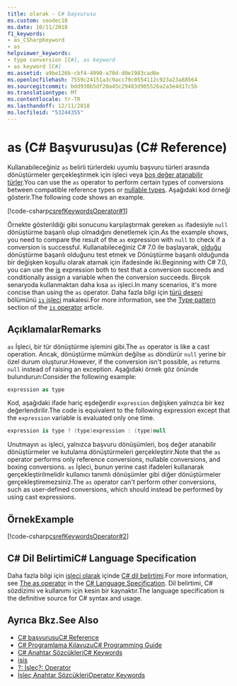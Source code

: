 ```yaml
---
title: olarak - C# başvurusu
ms.custom: seodec18
ms.date: 10/11/2018
f1_keywords:
- as_CSharpKeyword
- as
helpviewer_keywords:
- type conversion [C#], as keyword
- as keyword [C#]
ms.assetid: a9be126b-cbf4-4990-a70d-d0e1983cad0e
ms.openlocfilehash: 7559c24151a3c9acc79c0554112c923a23a88564
ms.sourcegitcommit: bdd930b5df20a45c29483d905526a2a3e4d17c5b
ms.translationtype: MT
ms.contentlocale: tr-TR
ms.lasthandoff: 12/11/2018
ms.locfileid: "53244355"
---
```

# <a name="as-c-reference"></a><span data-ttu-id="5ac5f-102">as (C# Başvurusu)</span><span class="sxs-lookup"><span data-stu-id="5ac5f-102">as (C# Reference)</span></span>
<span data-ttu-id="5ac5f-103">Kullanabileceğiniz `as` belirli türlerdeki uyumlu başvuru türleri arasında dönüştürmeler gerçekleştirmek için işleci veya [boş değer atanabilir türler](../../../csharp/programming-guide/nullable-types/index.md).</span><span class="sxs-lookup"><span data-stu-id="5ac5f-103">You can use the `as` operator to perform certain types of conversions between compatible reference types or [nullable types](../../../csharp/programming-guide/nullable-types/index.md).</span></span> <span data-ttu-id="5ac5f-104">Aşağıdaki kod örneği gösterir.</span><span class="sxs-lookup"><span data-stu-id="5ac5f-104">The following code shows an example.</span></span>  
  
[!code-csharp[csrefKeywordsOperator#1](~/samples/snippets/csharp/VS_Snippets_VBCSharp/csrefKeywordsOperator/CS/csrefKeywordsOperators.cs#1)]

<span data-ttu-id="5ac5f-105">Örnekte gösterildiği gibi sonucunu karşılaştırmak gereken `as` ifadesiyle `null` dönüştürme başarılı olup olmadığını denetlemek için.</span><span class="sxs-lookup"><span data-stu-id="5ac5f-105">As the example shows, you need to compare the result of the `as` expression with `null` to check if a conversion is successful.</span></span> <span data-ttu-id="5ac5f-106">Kullanabileceğiniz C# 7.0 ile başlayarak, [olduğu](is.md) dönüştürme başarılı olduğunu test etmek ve Dönüştürme başarılı olduğunda bir değişken koşullu olarak atamak için ifadesinde iki.</span><span class="sxs-lookup"><span data-stu-id="5ac5f-106">Beginning with C# 7.0, you can use the [is](is.md) expression both to test that a conversion succeeds and conditionally assign a variable when the conversion succeeds.</span></span> <span data-ttu-id="5ac5f-107">Birçok senaryoda kullanmaktan daha kısa `as` işleci.</span><span class="sxs-lookup"><span data-stu-id="5ac5f-107">In many scenarios, it's more concise than using the `as` operator.</span></span> <span data-ttu-id="5ac5f-108">Daha fazla bilgi için [türü deseni](is.md#type) bölümünü [ `is` işleci](is.md) makalesi.</span><span class="sxs-lookup"><span data-stu-id="5ac5f-108">For more information, see the [Type pattern](is.md#type) section of the [`is` operator](is.md) article.</span></span>
  
## <a name="remarks"></a><span data-ttu-id="5ac5f-109">Açıklamalar</span><span class="sxs-lookup"><span data-stu-id="5ac5f-109">Remarks</span></span>  
 <span data-ttu-id="5ac5f-110">`as` İşleci, bir tür dönüştürme işlemini gibi.</span><span class="sxs-lookup"><span data-stu-id="5ac5f-110">The `as` operator is like a cast operation.</span></span> <span data-ttu-id="5ac5f-111">Ancak, dönüştürme mümkün değilse `as` döndürür `null` yerine bir özel durum oluşturur.</span><span class="sxs-lookup"><span data-stu-id="5ac5f-111">However, if the conversion isn't possible, `as` returns `null` instead of raising an exception.</span></span> <span data-ttu-id="5ac5f-112">Aşağıdaki örnek göz önünde bulundurun:</span><span class="sxs-lookup"><span data-stu-id="5ac5f-112">Consider the following example:</span></span>  
  
```csharp  
expression as type  
```  
  
 <span data-ttu-id="5ac5f-113">Kod, aşağıdaki ifade hariç eşdeğerdir `expression` değişken yalnızca bir kez değerlendirilir.</span><span class="sxs-lookup"><span data-stu-id="5ac5f-113">The code is equivalent to the following expression except that the `expression` variable is evaluated only one time.</span></span>  
  
```csharp  
expression is type ? (type)expression : (type)null  
```  
  
 <span data-ttu-id="5ac5f-114">Unutmayın `as` işleci, yalnızca başvuru dönüşümleri, boş değer atanabilir dönüştürmeler ve kutulama dönüştürmeleri gerçekleştirir.</span><span class="sxs-lookup"><span data-stu-id="5ac5f-114">Note that the `as` operator performs only reference conversions, nullable conversions, and boxing conversions.</span></span> <span data-ttu-id="5ac5f-115">`as` İşleci, bunun yerine cast ifadeleri kullanarak gerçekleştirilmelidir kullanıcı tanımlı dönüşümler gibi diğer dönüştürmeler gerçekleştiremezsiniz.</span><span class="sxs-lookup"><span data-stu-id="5ac5f-115">The `as` operator can't perform other conversions, such as user-defined conversions, which should instead be performed by using cast expressions.</span></span>  
  
## <a name="example"></a><span data-ttu-id="5ac5f-116">Örnek</span><span class="sxs-lookup"><span data-stu-id="5ac5f-116">Example</span></span>  

[!code-csharp[csrefKeywordsOperator#2](~/samples/snippets/csharp/VS_Snippets_VBCSharp/csrefKeywordsOperator/CS/csrefKeywordsOperators.cs#2)]
  
## <a name="c-language-specification"></a><span data-ttu-id="5ac5f-117">C# Dil Belirtimi</span><span class="sxs-lookup"><span data-stu-id="5ac5f-117">C# Language Specification</span></span>  

<span data-ttu-id="5ac5f-118">Daha fazla bilgi için [işleci olarak](~/_csharplang/spec/expressions.md#the-as-operator) içinde [ C# dil belirtimi](../language-specification/index.md).</span><span class="sxs-lookup"><span data-stu-id="5ac5f-118">For more information, see [The as operator](~/_csharplang/spec/expressions.md#the-as-operator) in the [C# Language Specification](../language-specification/index.md).</span></span> <span data-ttu-id="5ac5f-119">Dil belirtimi, C# sözdizimi ve kullanımı için kesin bir kaynaktır.</span><span class="sxs-lookup"><span data-stu-id="5ac5f-119">The language specification is the definitive source for C# syntax and usage.</span></span>
 
## <a name="see-also"></a><span data-ttu-id="5ac5f-120">Ayrıca Bkz.</span><span class="sxs-lookup"><span data-stu-id="5ac5f-120">See Also</span></span>  
- [<span data-ttu-id="5ac5f-121">C# başvurusu</span><span class="sxs-lookup"><span data-stu-id="5ac5f-121">C# Reference</span></span>](../../../csharp/language-reference/index.md)  
- [<span data-ttu-id="5ac5f-122">C# Programlama Kılavuzu</span><span class="sxs-lookup"><span data-stu-id="5ac5f-122">C# Programming Guide</span></span>](../../../csharp/programming-guide/index.md)  
- [<span data-ttu-id="5ac5f-123">C# Anahtar Sözcükleri</span><span class="sxs-lookup"><span data-stu-id="5ac5f-123">C# Keywords</span></span>](../../../csharp/language-reference/keywords/index.md)  
- [<span data-ttu-id="5ac5f-124">is</span><span class="sxs-lookup"><span data-stu-id="5ac5f-124">is</span></span>](../../../csharp/language-reference/keywords/is.md)  
- [<span data-ttu-id="5ac5f-125">?: İşleç</span><span class="sxs-lookup"><span data-stu-id="5ac5f-125">?: Operator</span></span>](../../../csharp/language-reference/operators/conditional-operator.md)  
- [<span data-ttu-id="5ac5f-126">İşleç Anahtar Sözcükleri</span><span class="sxs-lookup"><span data-stu-id="5ac5f-126">Operator Keywords</span></span>](../../../csharp/language-reference/keywords/operator-keywords.md)
